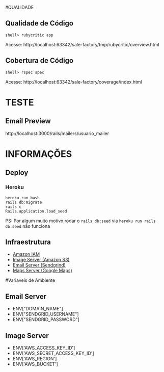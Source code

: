 #QUALIDADE

## Qualidade de Código
```
shell> rubycritic app
```
Acesse: http://localhost:63342/sale-factory/tmp/rubycritic/overview.html


## Cobertura de Código

```
shell> rspec spec
```

Acesse: http://localhost:63342/sale-factory/coverage/index.html

# TESTE
## Email Preview
http://localhost:3000/rails/mailers/usuario_mailer

# INFORMAÇÕES

## Deploy

### Heroku

```
heroku run bash
rails db:migrate 
rails c
Rails.application.load_seed
```
PS: Por algum muito motivo rodar o `rails db:seed` via `heroku run rails db:seed` não funciona

## Infraestrutura

- [Amazon IAM](https://console.aws.amazon.com/iam/home?region=us-east-2#/users)
- [Image Server (Amazon S3)](https://s3.console.aws.amazon.com/s3/buckets/active-storage-portal-agro/?region=us-east-2&tab=overview)
- [Email Server (Sendgrind)](https://app.sendgrid.com/guide/integrate/langs/smtp)
- [Maps Server (Google Maps)](https://console.cloud.google.com/google/maps-apis/overview?project=sale-factory-1534627059098)

#Variaveis de Ambiente

## Email Server
- ENV["DOMAIN_NAME"]
- ENV["SENDGRID_USERNAME"]
- ENV["SENDGRID_PASSWORD"]

## Image Server
- ENV['AWS_ACCESS_KEY_ID']
- ENV['AWS_SECRET_ACCESS_KEY_ID']
- ENV['AWS_REGION']
- ENV['AWS_BUCKET']
